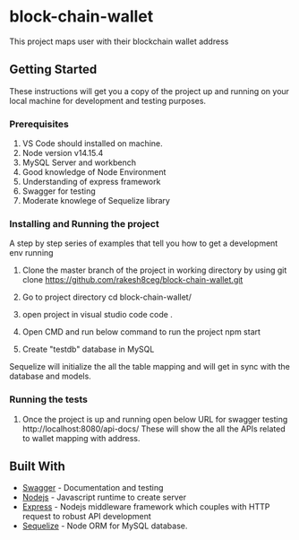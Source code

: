 # block-chain-wallet
This project maps user with their blockchain wallet address


## Getting Started

These instructions will get you a copy of the project up and running on your local machine for development and testing purposes. 

### Prerequisites

1. VS Code should installed on machine.
2. Node version v14.15.4
3. MySQL Server and workbench
4. Good knowledge of Node Environment
5. Understanding of express framework
6. Swagger for testing
7. Moderate knowlege of Sequelize library

### Installing and Running the project

A step by step series of examples that tell you how to get a development env running

1. Clone the master branch of the project in working directory by using
git clone https://github.com/rakesh8ceg/block-chain-wallet.git

2. Go to project directory
cd block-chain-wallet/

3. open project in visual studio code 
code .

4. Open CMD and run below command to run the project
npm start

5. Create "testdb" database in MySQL

Sequelize will initialize the all the table mapping and will get in sync with the database and models.

### Running the tests

1. Once the project is up and running open below URL for swagger testing 
http://localhost:8080/api-docs/
These will show the all the APIs related to wallet mapping with address.

## Built With

* [Swagger](https://swagger.io/) - Documentation and testing
* [Nodejs](https://nodejs.org/en/) - Javascript runtime to create server
* [Express](https://expressjs.com/) - Nodejs middleware framework which couples with HTTP request to robust API development
* [Sequelize](https://sequelize.org/) - Node ORM for MySQL database.
